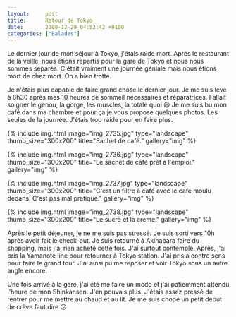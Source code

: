 ```yaml
---
layout:     post
title:      Retour de Tokyo
date:       2008-12-29 04:52:42 +0100
categories: ["Balades"]
---
```


Le dernier jour de mon séjour à Tokyo, j'étais raide mort. Après le restaurant de la veille, nous étions repartis
pour la gare de Tokyo et nous nous sommes séparés. C'était vraiment une journée géniale mais nous étions mort de
chez mort. On a bien trotté.

<!--more-->

Je n'étais plus capable de faire grand chose le dernier jour. Je me suis levé à 8h30 après mes 10 heures de sommeil
nécessaires et réparatrices. Fallait soigner le genou, la gorge, les muscles, la totale quoi :laughing: Je me suis
bu mon café dans ma chambre et pour ça je vous propose quelques photos. Les seules de la journée. J'étais trop
raide pour en faire plus.

<!-- /assets/images/posts/2008-12-29-retour-de-tokyo/img_2735.jpg -->
{% include img.html
    image="img_2735.jpg"
    type="landscape"
    thumb_size="300x200"
    title="Sachet de café."
    gallery="img"
%}

<!-- /assets/images/posts/2008-12-29-retour-de-tokyo/img_2736.jpg -->
{% include img.html
    image="img_2736.jpg"
    type="landscape"
    thumb_size="300x200"
    title="Le sachet de café prêt à l'emploi."
    gallery="img"
%}

<!-- /assets/images/posts/2008-12-29-retour-de-tokyo/img_2737.jpg -->
{% include img.html
    image="img_2737.jpg"
    type="landscape"
    thumb_size="300x200"
    title="C'est un filtre à café avec le café moulu dedans. C'est pas mal pratique."
    gallery="img"
%}

<!-- /assets/images/posts/2008-12-29-retour-de-tokyo/img_2738.jpg -->
{% include img.html
    image="img_2738.jpg"
    type="landscape"
    thumb_size="300x200"
    title="Le sucre et la crème."
    gallery="img"
%}

Après le petit déjeuner, je ne me suis pas stressé. Je suis sorti vers 10h après avoir fait le check-out. Je suis
retourné à Akihabara faire du shopping, mais j'ai rien acheté cette fois. J'ai surtout contemplé. Après, j'ai pris
la Yamanote line pour retourner à Tokyo station. J'ai pris à contre sens pour faire le grand tour. J'ai ainsi pu me
reposer et voir Tokyo sous un autre angle encore.

Une fois arrivé à la gare, j'ai été me faire un mcdo et j'ai patiemment attendu l'heure de mon Shinkansen. J'en
pouvais plus. J'étais assez pressé de rentrer pour me mettre au chaud et au lit. Je me suis chopé un petit début de
crève faut dire :confused: